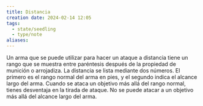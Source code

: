 ```yaml
---
title: Distancia
creation date: 2024-02-14 12:05
tags:
  - state/seedling
  - type/note
aliases:
---
```

Un arma que se puede utilizar para hacer un ataque a distancia tiene un rango que se muestra entre paréntesis después de la propiedad de munición o arrojadiza. La distancia se lista mediante dos números. El primero es el rango normal del arma en pies, y el segundo indica el alcance largo del arma. Cuando se ataca un objetivo más allá del rango normal, tienes desventaja en la tirada de ataque. No se puede atacar a un objetivo más allá del alcance largo del arma.
